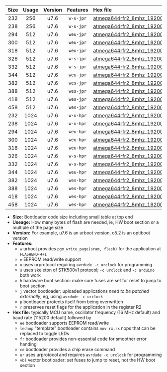 |Size|Usage|Version|Features|Hex file|
|:-:|:-:|:-:|:-:|:--|
|232|256|u7.6|`w-u-jpr`|[atmega644rfr2_8mhz_19200bps_ur_vbl.hex](https://raw.githubusercontent.com/stefanrueger/urboot/main//atmega644rfr2_8mhz_19200bps_ur_vbl.hex)|
|238|256|u7.6|`w-u-jpr`|[atmega644rfr2_8mhz_19200bps_lednop_ur_vbl.hex](https://raw.githubusercontent.com/stefanrueger/urboot/main//atmega644rfr2_8mhz_19200bps_lednop_ur_vbl.hex)|
|294|512|u7.6|`weu-jpr`|[atmega644rfr2_8mhz_19200bps_ee_ur_vbl.hex](https://raw.githubusercontent.com/stefanrueger/urboot/main//atmega644rfr2_8mhz_19200bps_ee_ur_vbl.hex)|
|300|512|u7.6|`weu-jpr`|[atmega644rfr2_8mhz_19200bps_ee_lednop_ur_vbl.hex](https://raw.githubusercontent.com/stefanrueger/urboot/main//atmega644rfr2_8mhz_19200bps_ee_lednop_ur_vbl.hex)|
|318|512|u7.6|`weu-jpr`|[atmega644rfr2_8mhz_19200bps_ee_lednop_fr_ur_vbl.hex](https://raw.githubusercontent.com/stefanrueger/urboot/main//atmega644rfr2_8mhz_19200bps_ee_lednop_fr_ur_vbl.hex)|
|326|512|u7.6|`w-s-jpr`|[atmega644rfr2_8mhz_19200bps_vbl.hex](https://raw.githubusercontent.com/stefanrueger/urboot/main//atmega644rfr2_8mhz_19200bps_vbl.hex)|
|332|512|u7.6|`w-s-jpr`|[atmega644rfr2_8mhz_19200bps_lednop_vbl.hex](https://raw.githubusercontent.com/stefanrueger/urboot/main//atmega644rfr2_8mhz_19200bps_lednop_vbl.hex)|
|344|512|u7.6|`weu-jpr`|[atmega644rfr2_8mhz_19200bps_ee_lednop_fr_ce_ur_vbl.hex](https://raw.githubusercontent.com/stefanrueger/urboot/main//atmega644rfr2_8mhz_19200bps_ee_lednop_fr_ce_ur_vbl.hex)|
|382|512|u7.6|`wes-jpr`|[atmega644rfr2_8mhz_19200bps_ee_vbl.hex](https://raw.githubusercontent.com/stefanrueger/urboot/main//atmega644rfr2_8mhz_19200bps_ee_vbl.hex)|
|388|512|u7.6|`wes-jpr`|[atmega644rfr2_8mhz_19200bps_ee_lednop_vbl.hex](https://raw.githubusercontent.com/stefanrueger/urboot/main//atmega644rfr2_8mhz_19200bps_ee_lednop_vbl.hex)|
|418|512|u7.6|`wes-jpr`|[atmega644rfr2_8mhz_19200bps_ee_lednop_fr_vbl.hex](https://raw.githubusercontent.com/stefanrueger/urboot/main//atmega644rfr2_8mhz_19200bps_ee_lednop_fr_vbl.hex)|
|458|512|u7.6|`wes-jpr`|[atmega644rfr2_8mhz_19200bps_ee_lednop_fr_ce_vbl.hex](https://raw.githubusercontent.com/stefanrueger/urboot/main//atmega644rfr2_8mhz_19200bps_ee_lednop_fr_ce_vbl.hex)|
|232|1024|u7.6|`w-u-hpr`|[atmega644rfr2_8mhz_19200bps_ur.hex](https://raw.githubusercontent.com/stefanrueger/urboot/main//atmega644rfr2_8mhz_19200bps_ur.hex)|
|238|1024|u7.6|`w-u-hpr`|[atmega644rfr2_8mhz_19200bps_lednop_ur.hex](https://raw.githubusercontent.com/stefanrueger/urboot/main//atmega644rfr2_8mhz_19200bps_lednop_ur.hex)|
|294|1024|u7.6|`weu-hpr`|[atmega644rfr2_8mhz_19200bps_ee_ur.hex](https://raw.githubusercontent.com/stefanrueger/urboot/main//atmega644rfr2_8mhz_19200bps_ee_ur.hex)|
|300|1024|u7.6|`weu-hpr`|[atmega644rfr2_8mhz_19200bps_ee_lednop_ur.hex](https://raw.githubusercontent.com/stefanrueger/urboot/main//atmega644rfr2_8mhz_19200bps_ee_lednop_ur.hex)|
|318|1024|u7.6|`weu-hpr`|[atmega644rfr2_8mhz_19200bps_ee_lednop_fr_ur.hex](https://raw.githubusercontent.com/stefanrueger/urboot/main//atmega644rfr2_8mhz_19200bps_ee_lednop_fr_ur.hex)|
|326|1024|u7.6|`w-s-hpr`|[atmega644rfr2_8mhz_19200bps.hex](https://raw.githubusercontent.com/stefanrueger/urboot/main//atmega644rfr2_8mhz_19200bps.hex)|
|332|1024|u7.6|`w-s-hpr`|[atmega644rfr2_8mhz_19200bps_lednop.hex](https://raw.githubusercontent.com/stefanrueger/urboot/main//atmega644rfr2_8mhz_19200bps_lednop.hex)|
|344|1024|u7.6|`weu-hpr`|[atmega644rfr2_8mhz_19200bps_ee_lednop_fr_ce_ur.hex](https://raw.githubusercontent.com/stefanrueger/urboot/main//atmega644rfr2_8mhz_19200bps_ee_lednop_fr_ce_ur.hex)|
|382|1024|u7.6|`wes-hpr`|[atmega644rfr2_8mhz_19200bps_ee.hex](https://raw.githubusercontent.com/stefanrueger/urboot/main//atmega644rfr2_8mhz_19200bps_ee.hex)|
|388|1024|u7.6|`wes-hpr`|[atmega644rfr2_8mhz_19200bps_ee_lednop.hex](https://raw.githubusercontent.com/stefanrueger/urboot/main//atmega644rfr2_8mhz_19200bps_ee_lednop.hex)|
|418|1024|u7.6|`wes-hpr`|[atmega644rfr2_8mhz_19200bps_ee_lednop_fr.hex](https://raw.githubusercontent.com/stefanrueger/urboot/main//atmega644rfr2_8mhz_19200bps_ee_lednop_fr.hex)|
|458|1024|u7.6|`wes-hpr`|[atmega644rfr2_8mhz_19200bps_ee_lednop_fr_ce.hex](https://raw.githubusercontent.com/stefanrueger/urboot/main//atmega644rfr2_8mhz_19200bps_ee_lednop_fr_ce.hex)|

- **Size:** Bootloader code size including small table at top end
- **Useage:** How many bytes of flash are needed, ie, HW boot section or a multiple of the page size
- **Version:** For example, u7.6 is an urboot version, o5.2 is an optiboot version
- **Features:**
  + `w` urboot provides `pgm_write_page(sram, flash)` for the application at `FLASHEND-4+1`
  + `e` EEPROM read/write support
  + `u` uses urprotocol requiring `avrdude -c urclock` for programming
  + `s` uses skeleton of STK500v1 protocol; `-c urclock` and `-c arduino` both work
  + `h` hardware boot section: make sure fuses are set for reset to jump to boot section
  + `j` vector bootloader: uploaded applications *need to be patched externally*, eg, using `avrdude -c urclock`
  + `p` bootloader protects itself from being overwritten
  + `r` preserves reset flags for the application in the register R2
- **Hex file:** typically MCU name, oscillator frequency (16 MHz default) and baud rate (115200 default) followed by
  + `ee` bootloader supports EEPROM read/write
  + `lednop` "template" bootloader contains `mov rx,rx` nops that can be replaced to toggle LEDs
  + `fr` bootloader provides non-essential code for smoother error handing
  + `ce` bootloader provides a chip erase command
  + `ur` uses urprotocol and requires `avrdude -c urclock` for programming
  + `vbl` vector bootloader: set fuses to jump to reset, not the HW boot section
